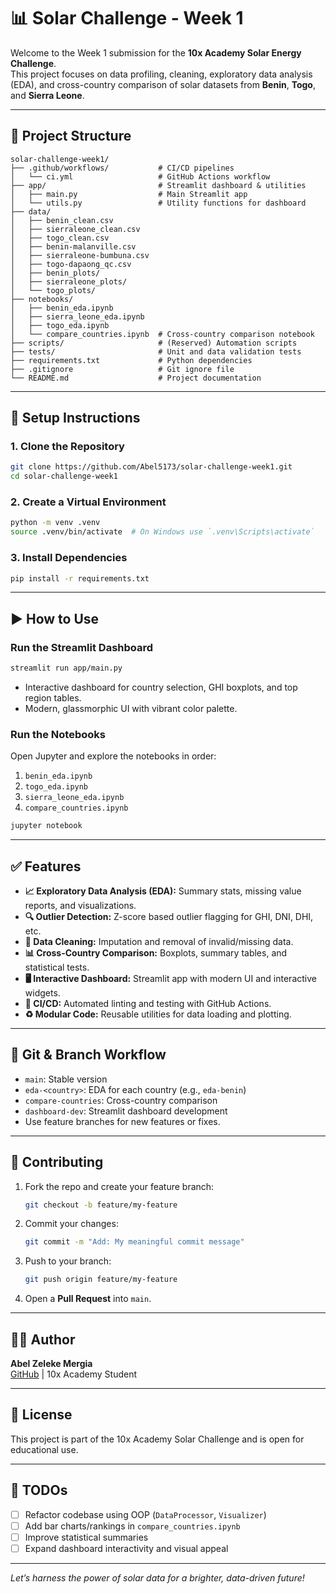# 📊 Solar Challenge - Week 1

Welcome to the Week 1 submission for the **10x Academy Solar Energy Challenge**.  
This project focuses on data profiling, cleaning, exploratory data analysis (EDA), and cross-country comparison of solar datasets from **Benin**, **Togo**, and **Sierra Leone**.

---

## 📁 Project Structure

```
solar-challenge-week1/
├── .github/workflows/           # CI/CD pipelines
│   └── ci.yml                   # GitHub Actions workflow
├── app/                         # Streamlit dashboard & utilities
│   ├── main.py                  # Main Streamlit app
│   └── utils.py                 # Utility functions for dashboard
├── data/
│   ├── benin_clean.csv
│   ├── sierraleone_clean.csv
│   ├── togo_clean.csv
│   ├── benin-malanville.csv
│   ├── sierraleone-bumbuna.csv
│   ├── togo-dapaong_qc.csv
│   ├── benin_plots/
│   ├── sierraleone_plots/
│   └── togo_plots/
├── notebooks/
│   ├── benin_eda.ipynb
│   ├── sierra_leone_eda.ipynb
│   ├── togo_eda.ipynb
│   └── compare_countries.ipynb  # Cross-country comparison notebook
├── scripts/                     # (Reserved) Automation scripts
├── tests/                       # Unit and data validation tests
├── requirements.txt             # Python dependencies
├── .gitignore                   # Git ignore file
└── README.md                    # Project documentation
```

---

## 🧰 Setup Instructions

### 1. Clone the Repository

```sh
git clone https://github.com/Abel5173/solar-challenge-week1.git
cd solar-challenge-week1
```

### 2. Create a Virtual Environment

```sh
python -m venv .venv
source .venv/bin/activate  # On Windows use `.venv\Scripts\activate`
```

### 3. Install Dependencies

```sh
pip install -r requirements.txt
```

---

## ▶️ How to Use

### Run the Streamlit Dashboard

```sh
streamlit run app/main.py
```

- Interactive dashboard for country selection, GHI boxplots, and top region tables.
- Modern, glassmorphic UI with vibrant color palette.

### Run the Notebooks

Open Jupyter and explore the notebooks in order:

1. `benin_eda.ipynb`
2. `togo_eda.ipynb`
3. `sierra_leone_eda.ipynb`
4. `compare_countries.ipynb`

```sh
jupyter notebook
```

---

## ✅ Features

- **📈 Exploratory Data Analysis (EDA):** Summary stats, missing value reports, and visualizations.
- **🔍 Outlier Detection:** Z-score based outlier flagging for GHI, DNI, DHI, etc.
- **🧹 Data Cleaning:** Imputation and removal of invalid/missing data.
- **📊 Cross-Country Comparison:** Boxplots, summary tables, and statistical tests.
- **🖥️ Interactive Dashboard:** Streamlit app with modern UI and interactive widgets.
- **🔄 CI/CD:** Automated linting and testing with GitHub Actions.
- **♻️ Modular Code:** Reusable utilities for data loading and plotting.

---

## 🚀 Git & Branch Workflow

- `main`: Stable version
- `eda-<country>`: EDA for each country (e.g., `eda-benin`)
- `compare-countries`: Cross-country comparison
- `dashboard-dev`: Streamlit dashboard development
- Use feature branches for new features or fixes.

---

## 🤝 Contributing

1. Fork the repo and create your feature branch:
   ```sh
   git checkout -b feature/my-feature
   ```
2. Commit your changes:
   ```sh
   git commit -m "Add: My meaningful commit message"
   ```
3. Push to your branch:
   ```sh
   git push origin feature/my-feature
   ```
4. Open a **Pull Request** into `main`.

---

## 👨‍💻 Author

**Abel Zeleke Mergia**  
[GitHub](https://github.com/your-username) | 10x Academy Student

---

## 📜 License

This project is part of the 10x Academy Solar Challenge and is open for educational use.

---

## 📌 TODOs

- [ ] Refactor codebase using OOP (`DataProcessor`, `Visualizer`)
- [ ] Add bar charts/rankings in `compare_countries.ipynb`
- [ ] Improve statistical summaries
- [ ] Expand dashboard interactivity and visual appeal

---

_Let’s harness the power of solar data for a brighter, data-driven future!_
